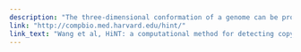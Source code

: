 ```yaml
---
description: "The three-dimensional conformation of a genome can be profiled using Hi-C, a technique that combines chromatin conformation capture with high-throughput sequencing. However, structural variations often yield features that can be mistaken for chromosomal interactions. Here, we describe a computational method HiNT (Hi-C for copy Number variation and Translocation detection), which detects copy number variations and interchromosomal translocations within Hi-C data with breakpoints at single base-pair resolution. We demonstrate that HiNT outperforms existing methods on both simulated and real data. We also show that Hi-C can supplement whole-genome sequencing in structure variant detection by locating breakpoints in repetitive regions."
link: "http://compbio.med.harvard.edu/hint/"
link_text: "Wang et al, HiNT: a computational method for detecting copy number variations and translocations from Hi-C data, Genome Biology, 2020"
---
```


